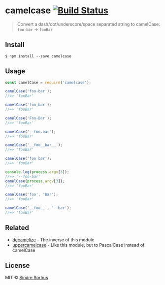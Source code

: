# camelcase [![Build Status](https://travis-ci.org/sindresorhus/camelcase.svg?branch=master)](https://travis-ci.org/sindresorhus/camelcase)> Convert a dash/dot/underscore/space separated string to camelCase: `foo-bar` → `fooBar`## Install```$ npm install --save camelcase```## Usage```jsconst camelCase = require('camelcase');camelCase('foo-bar');//=> 'fooBar'camelCase('foo_bar');//=> 'fooBar'camelCase('Foo-Bar');//=> 'fooBar'camelCase('--foo.bar');//=> 'fooBar'camelCase('__foo__bar__');//=> 'fooBar'camelCase('foo bar');//=> 'fooBar'console.log(process.argv[3]);//=> '--foo-bar'camelCase(process.argv[3]);//=> 'fooBar'camelCase('foo', 'bar');//=> 'fooBar'camelCase('__foo__', '--bar');//=> 'fooBar'```## Related- [decamelize](https://github.com/sindresorhus/decamelize) - The inverse of this module- [uppercamelcase](https://github.com/SamVerschueren/uppercamelcase) - Like this module, but to PascalCase instead of camelCase## LicenseMIT © [Sindre Sorhus](http://sindresorhus.com)